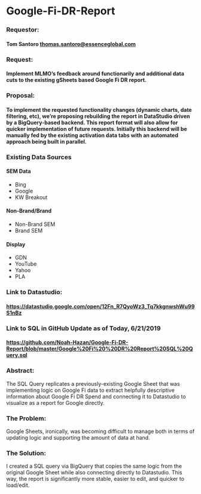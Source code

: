 # Google-Fi-DR-Report
### Requestor: 
#### Tom Santoro <thomas.santoro@essenceglobal.com>
### Request: 
#### Implement MLMO’s feedback around functionarily and additional data cuts to the existing gSheets based Google Fi DR report.
### Proposal:
#### To implement the requested functionality changes (dynamic charts, date filtering, etc), we’re proposing rebuilding the report in DataStudio driven by a BigQuery-based backend. This report format will also allow for quicker implementation of future requests. Initially this backend will be manually fed by the existing activation data tabs with an automated approach being built in parallel.
### Existing Data Sources
#### SEM Data
* Bing
* Google
* KW Breakout
#### Non-Brand/Brand
* Non-Brand SEM
* Brand SEM
#### Display
* GDN
* YouTube
* Yahoo
* PLA
### Link to Datastudio: 
#### https://datastudio.google.com/open/12Fn_R7QyoWz3_Tq7kkgnwshWu99S1nBz
### Link to SQL in GitHub Update as of Today, 6/21/2019
#### https://github.com/Noah-Hazan/Google-Fi-DR-Report/blob/master/Google%20Fi%20%20DR%20Report%20SQL%20Query.sql
### Abstract: 
The SQL Query replicates a previously-existing Google Sheet that was implementing logic on Google Fi data to extract helpfully descriptive information about Google Fi DR Spend and connecting it to Datastudio to visualize as a report for Google directly. 

### The Problem: 
Google Sheets, ironically, was becoming difficult to manage both in terms of updating logic and supporting the amount of data at hand. 

### The Solution: 
I created a SQL query via BigQuery that copies the same logic from the original Google Sheet while also connecting directly to Datastudio. This way, the report is significantly more stable, easier to edit, and quicker to load/edit. 
